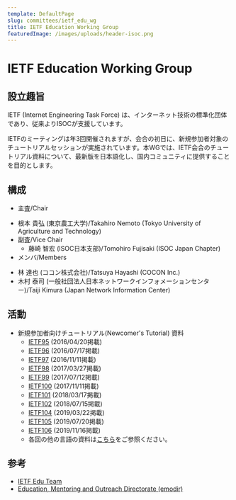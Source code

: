 ```yaml
---
template: DefaultPage
slug: committees/ietf_edu_wg
title: IETF Education Working Group
featuredImage: /images/uploads/header-isoc.png
---
```


# IETF Education Working Group
## 設立趣旨
IETF (Internet Engineering Task Force) は、インターネット技術の標準化団体であり、従来よりISOCが支援しています。

IETFのミーティングは年3回開催されますが、会合の初日に、新規参加者対象のチュートリアルセッションが実施されています。本WGでは、IETF会合のチュートリアル資料について、最新版を日本語化し、国内コミュニティに提供することを目的とします。

## 構成
*  主査/Chair
<!-- //** 根本 貴弘 (青山学院大学)/Takahiro Nemoto (Aoyama Gakuin University) -->
   *  根本 貴弘 (東京農工大学)/Takahiro Nemoto (Tokyo University of Agriculture and Technology)
*  副査/Vice Chair
   *  藤崎 智宏 (ISOC日本支部)/Tomohiro Fujisaki (ISOC Japan Chapter)
*  メンバ/Members
<!-- //** 林 達也 (株式会社レピダム)/Tatsuya Hayashi (Lepidum Co. Ltd.) -->
   *  林 達也 (ココン株式会社)/Tatsuya Hayashi (COCON Inc.)
   *  木村 泰司 (一般社団法人日本ネットワークインフォメーションセンター)/Taiji Kimura (Japan Network Information Center)

## 活動
*  &#8203;新規参加者向けチュートリアル(Newcomer's Tutorial) 資料
   *  [IETF95](https://drive.google.com/file/d/1_Q3RR5ohB3_ARDxcxaJZbv6jYE0XoCJU/view?usp=share_link) (2016/04/20掲載)
   *  [IETF96](https://drive.google.com/file/d/1FwUhlOiUY-qH7CH_1rtAwdHDfjDBbYo_/view?usp=share_link) (2016/07/17掲載)
   *  [IETF97](https://drive.google.com/file/d/18GQGTeB7xZwavFp8RWAr2j4-ZrpOaklR/view?usp=share_link) (2016/11/11掲載)
   *  [IETF98](https://drive.google.com/file/d/1BuKodBcuNEpRX3MfpK45oVW3xRcr7cha/view?usp=share_link) (2017/03/27掲載)
   *  [IETF99](https://drive.google.com/file/d/12vgxfl9JS7ea9tRe5poeNpL5OxVvfddv/view?usp=sharing) (2017/07/12掲載)
   *  [IETF100](https://datatracker.ietf.org/doc/slides-100-edu-sessk-ietf-100-newcomers-tutorial-japanese-translation/) (2017/11/11掲載)
   *  [IETF101](https://datatracker.ietf.org/doc/slides-101-edu-sessb-ietf-newcomers-overview-japanese-translation/) (2018/03/17掲載)
   *  [IETF102](https://datatracker.ietf.org/doc/slides-102-edu-sessd-ietf-newcomers-overview-for-ietf-102-japanese-version/) (2018/07/15掲載)
   *  [IETF104](https://datatracker.ietf.org/doc/slides-edu-ietf-104-newcomer-slides-japanese/) (2019/03/22掲載)
   *  [IETF105](https://datatracker.ietf.org/doc/slides-105-edu-sessa-japanese-translation-of-newcomers-overview-ietf-105/) (2019/07/20掲載)
   *  [IETF106](https://datatracker.ietf.org/doc/slides-106-edu-sesse-japanese-translation-of-newcomers-overview-ietf-106/) (2019/11/16掲載)
   *  各回の他の言語の資料は[こちら](https://datatracker.ietf.org/group/edu/materials/)をご参照ください。
## 参考
*  [IETF Edu Team](https://datatracker.ietf.org/group/edu/about/)
*  [Education, Mentoring and Outreach Directorate (emodir)](https://datatracker.ietf.org/group/emodir/about/)
